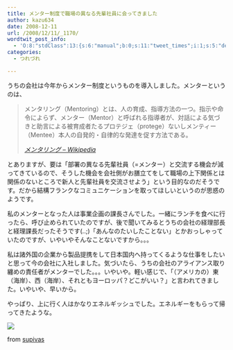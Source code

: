 ```yaml
---
title: メンター制度で職場の異なる先輩社員に会ってきました
author: kazu634
date: 2008-12-11
url: /2008/12/11/_1170/
wordtwit_post_info:
  - 'O:8:"stdClass":13:{s:6:"manual";b:0;s:11:"tweet_times";i:1;s:5:"delay";i:0;s:7:"enabled";i:1;s:10:"separation";s:2:"60";s:7:"version";s:3:"3.7";s:14:"tweet_template";b:0;s:6:"status";i:2;s:6:"result";a:0:{}s:13:"tweet_counter";i:2;s:13:"tweet_log_ids";a:1:{i:0;i:4435;}s:9:"hash_tags";a:0:{}s:8:"accounts";a:1:{i:0;s:7:"kazu634";}}'
categories:
  - つれづれ

---
```

<div class="section">
<p>
    うちの会社は今年からメンター制度というものを導入しました。メンターというのは、
</p>
  
<blockquote title="メンタリング - Wikipedia" cite="http://ja.wikipedia.org/wiki/%E3%83%A1%E3%83%B3%E3%82%BF%E3%83%AA%E3%83%B3%E3%82%B0">
<p>
      メンタリング（Mentoring）とは、人の育成、指導方法の一つ。指示や命令によらず、メンター（Mentor）と呼ばれる指導者が、対話による気づきと助言による被育成者たるプロテジェ（protege）ないしメンティー（Mentee）本人の自発的・自律的な発達を促す方法である。
</p>
    
<p>
<cite><a href="http://ja.wikipedia.org/wiki/%E3%83%A1%E3%83%B3%E3%82%BF%E3%83%AA%E3%83%B3%E3%82%B0" onclick="__gaTracker('send', 'event', 'outbound-article', 'http://ja.wikipedia.org/wiki/%E3%83%A1%E3%83%B3%E3%82%BF%E3%83%AA%E3%83%B3%E3%82%B0', 'メンタリング &#8211; Wikipedia');" target="_blank">メンタリング &#8211; Wikipedia</a></cite>
</p>
</blockquote>
  
<p>
    とありますが、要は「部署の異なる先輩社員（=メンター）と交流する機会が減ってきているので、そうした機会を会社側がお膳立てをして職場の上下関係とは関係のないところで新人と先輩社員を交流させよう」という目的なのだそうです。だから結構フランクなコミュニケーションを取ってほしいというのが思惑のようです。
</p>
  
<p>
    私のメンターとなった人は事業企画の課長さんでした。一緒にランチを食べに行ったら、呼び止められていたのですが、後で聞いてみるとうちの会社の経理部長と経理課長だったそうです(..;)「あんなのたいしたことない」とかおっしゃっていたのですが、いやいやそんなことないですから。。。
</p>
  
<p>
    私は諸外国の企業から製品提携をして日本国内へ持ってくるような仕事をしたいと思って今の会社に入社しました。気づいたら、うちの会社のアライアンス取り纏めの責任者がメンターでした。。。いやいや。軽い感じで、「（アメリカの）東（海岸）、西（海岸）、それともヨーロッパ？どこがいい？」と言われてきました。いやいや、早いから。
</p>
  
<p>
    やっぱり、上に行く人はかなりエネルギッシュでした。エネルギーをもらって帰ってきたような。
</p>
  
<p>
<center>
</center>
</p>
  
<p>
<a href="http://flickr.com/photos/supivas/2184501942/" onclick="__gaTracker('send', 'event', 'outbound-article', 'http://flickr.com/photos/supivas/2184501942/', '');" title="The Shadow Line"><img src="http://farm3.static.flickr.com/2052/2184501942_1aef03ca11_m.jpg" /></a>
</p>
  
<p>
    from <a href="http://flickr.com/people/supivas/" onclick="__gaTracker('send', 'event', 'outbound-article', 'http://flickr.com/people/supivas/', 'supivas');">supivas</a>
</p></p>
</div>